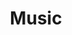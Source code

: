 ---
layout: page
title: Music
permalink: /music/
#description: A growing collection of your cool projects.
nav: false
nav_order: 4
display_categories: [work, fun]
horizontal: false
---